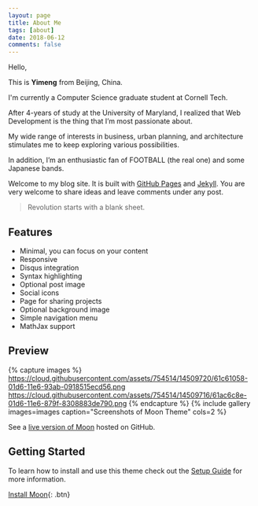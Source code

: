 ```yaml
---
layout: page
title: About Me
tags: [about]
date: 2018-06-12
comments: false
---
```


Hello,

This is <b>Yimeng</b> from Beijing, China.

I'm currently a Computer Science graduate student at Cornell Tech.

After 4-years of study at the University of Maryland, I realized that Web Development is the thing that I’m most passionate about.

My wide range of interests in business, urban planning, and architecture stimulates me to keep exploring various possibilities.

In addition, I’m an enthusiastic fan of FOOTBALL (the real one) and some Japanese bands.

Welcome to my blog site. It is built with <a href="https://pages.github.com/">GitHub Pages</a> and <a href="https://www.jekyll.com/">Jekyll</a>. You are very welcome to share ideas and leave comments under any post.

<blockquote><p>
    Revolution starts with a blank sheet.
    </p></blockquote>


## Features
* Minimal, you can focus on your content
* Responsive
* Disqus integration
* Syntax highlighting
* Optional post image
* Social icons
* Page for sharing projects
* Optional background image
* Simple navigation menu
* MathJax support

## Preview

{% capture images %}
    https://cloud.githubusercontent.com/assets/754514/14509720/61c61058-01d6-11e6-93ab-0918515ecd56.png
    https://cloud.githubusercontent.com/assets/754514/14509716/61ac6c8e-01d6-11e6-879f-8308883de790.png
{% endcapture %}
{% include gallery images=images caption="Screenshots of Moon Theme" cols=2 %}

See a [live version of Moon](http://taylantatli.github.io/Moon) hosted on GitHub.

## Getting Started

To learn how to install and use this theme check out the [Setup Guide](http://taylantatli.me/Moon/moon-theme/) for more information.
      
[Install Moon](https://github.com/TaylanTatli/Moon){: .btn}
